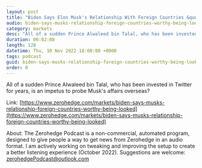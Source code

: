```yaml
---
layout: post
title: "Biden Says Elon Musk's Relationship With Foreign Countries &quot;Worthy Of Being Looked At&quot;"
audio: biden-says-musks-relationship-foreign-countries-worthy-being-looked-0
category: markets
desc: "All of a sudden Prince Alwaleed bin Talal, who has been invested in Twitter for years, is an impetus to probe Musk's affairs overseas?"
duration: 00:02:08
length: 128
datetime: Thu, 10 Nov 2022 18:00:00 +0000
tags: podcast
guid: biden-says-musks-relationship-foreign-countries-worthy-being-looked-0
order: 0
---
```

All of a sudden Prince Alwaleed bin Talal, who has been invested in Twitter for years, is an impetus to probe Musk's affairs overseas?

Link: [https://www.zerohedge.com/markets/biden-says-musks-relationship-foreign-countries-worthy-being-looked](https://www.zerohedge.com/markets/biden-says-musks-relationship-foreign-countries-worthy-being-looked)

About: The Zerohedge Podcast is a non-commercial, automated program, designed to give people a way to get news from Zerohedge in an audio format.  I am actively working on tweaking and improving the setup to create a better listening experience (October 2022).  Suggestions are welcome: [zerohedgePodcast@outlook.com](mailto:zerohedgePodcast@outlook.com)